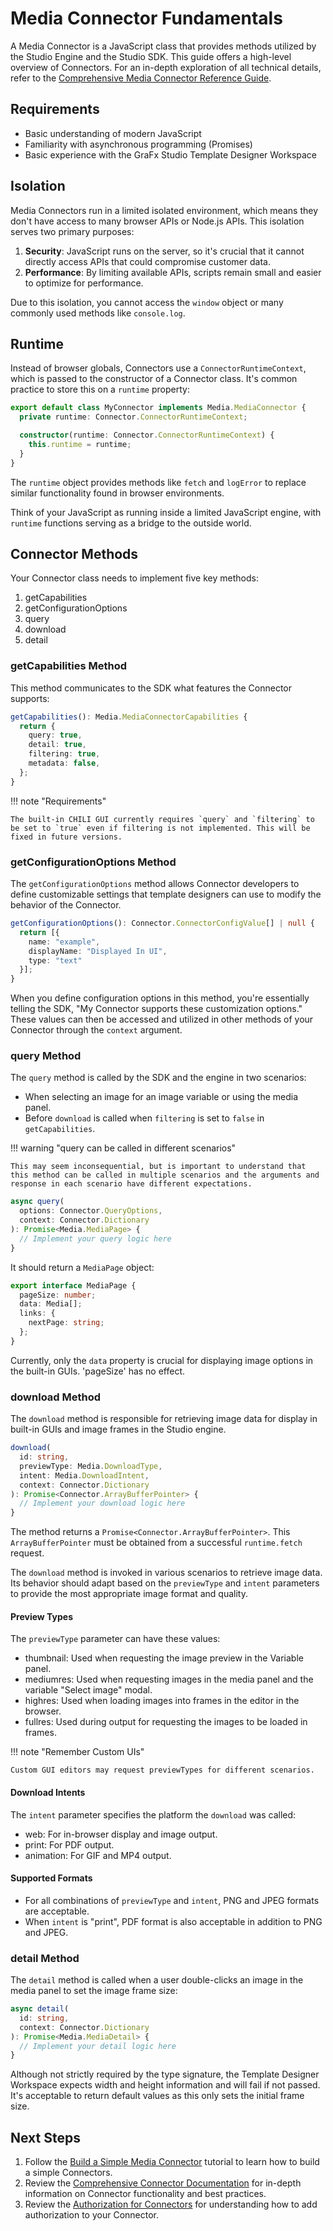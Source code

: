 # Media Connector Fundamentals

A Media Connector is a JavaScript class that provides methods utilized by the Studio Engine and the Studio SDK. This guide offers a high-level overview of Connectors. For an in-depth exploration of all technical details, refer to the [Comprehensive Media Connector Reference Guide]().

## Requirements

- Basic understanding of modern JavaScript
- Familiarity with asynchronous programming (Promises)
- Basic experience with the GraFx Studio Template Designer Workspace

## Isolation

Media Connectors run in a limited isolated environment, which means they don't have access to many browser APIs or Node.js APIs. This isolation serves two primary purposes:

1. **Security**: JavaScript runs on the server, so it's crucial that it cannot directly access APIs that could compromise customer data.
2. **Performance**: By limiting available APIs, scripts remain small and easier to optimize for performance.

Due to this isolation, you cannot access the `window` object or many commonly used methods like `console.log`.

## Runtime

Instead of browser globals, Connectors use a `ConnectorRuntimeContext`, which is passed to the constructor of a Connector class. It's common practice to store this on a `runtime` property:

```typescript
export default class MyConnector implements Media.MediaConnector {
  private runtime: Connector.ConnectorRuntimeContext;

  constructor(runtime: Connector.ConnectorRuntimeContext) {
    this.runtime = runtime;
  }
}
```

The `runtime` object provides methods like `fetch` and `logError` to replace similar functionality found in browser environments.

Think of your JavaScript as running inside a limited JavaScript engine, with `runtime` functions serving as a bridge to the outside world.

## Connector Methods

Your Connector class needs to implement five key methods:

1. getCapabilities
2. getConfigurationOptions
3. query
4. download
5. detail

### getCapabilities Method

This method communicates to the SDK what features the Connector supports:

```typescript
getCapabilities(): Media.MediaConnectorCapabilities {
  return {
    query: true,
    detail: true,
    filtering: true,
    metadata: false,
  };
}
```

!!! note "Requirements"

    The built-in CHILI GUI currently requires `query` and `filtering` to be set to `true` even if filtering is not implemented. This will be fixed in future versions.

### getConfigurationOptions Method

The `getConfigurationOptions`  method allows Connector developers to define customizable settings that template designers can use to modify the behavior of the Connector.

```typescript
getConfigurationOptions(): Connector.ConnectorConfigValue[] | null {
  return [{
    name: "example",
    displayName: "Displayed In UI",
    type: "text"
  }];
}
```

When you define configuration options in this method, you're essentially telling the SDK, "My Connector supports these customization options." These values can then be accessed and utilized in other methods of your Connector through the `context` argument.

### query Method

The `query` method is called by the SDK and the engine in two scenarios:

- When selecting an image for an image variable or using the media panel.
- Before `download` is called when `filtering` is set to `false` in `getCapabilities`.

!!! warning "query can be called in different scenarios"

    This may seem inconsequential, but is important to understand that this method can be called in multiple scenarios and the arguments and response in each scenario have different expectations.

```typescript
async query(
  options: Connector.QueryOptions,
  context: Connector.Dictionary
): Promise<Media.MediaPage> {
  // Implement your query logic here
}
```

It should return a `MediaPage` object:

```typescript
export interface MediaPage {
  pageSize: number;
  data: Media[];
  links: {
    nextPage: string;
  };
}
```

Currently, only the `data` property is crucial for displaying image options in the built-in GUIs. 'pageSize' has no effect.

### download Method

The `download` method is responsible for retrieving image data for display in built-in GUIs and image frames in the Studio engine.

```typescript
download(
  id: string,
  previewType: Media.DownloadType,
  intent: Media.DownloadIntent,
  context: Connector.Dictionary
): Promise<Connector.ArrayBufferPointer> {
  // Implement your download logic here
}
```

The method returns a `Promise<Connector.ArrayBufferPointer>`. This `ArrayBufferPointer` must be obtained from a successful `runtime.fetch` request.

The `download` method is invoked in various scenarios to retrieve image data. Its behavior should adapt based on the `previewType` and `intent` parameters to provide the most appropriate image format and quality.

#### Preview Types
The `previewType` parameter can have these values:

- thumbnail: Used when requesting the image preview in the Variable panel.
- mediumres: Used when requesting images in the media panel and the variable "Select image" modal.
- highres: Used when loading images into frames in the editor in the browser.
- fullres: Used during output for requesting the images to be loaded in frames.

!!! note "Remember Custom UIs"

    Custom GUI editors may request previewTypes for different scenarios.

#### Download Intents
The `intent` parameter specifies the platform the `download` was called:

- web: For in-browser display and image output.
- print: For PDF output.
- animation: For GIF and MP4 output.

#### Supported Formats

- For all combinations of `previewType` and `intent`, PNG and JPEG formats are acceptable.
- When `intent` is "print", PDF format is also acceptable in addition to PNG and JPEG.

### detail Method

The `detail` method is called when a user double-clicks an image in the media panel to set the image frame size:

```typescript
async detail(
  id: string,
  context: Connector.Dictionary
): Promise<Media.MediaDetail> {
  // Implement your detail logic here
}
```

Although not strictly required by the type signature, the Template Designer Workspace expects width and height information and will fail if not passed. It's acceptable to return default values as this only sets the initial frame size.

## Next Steps

1. Follow the [Build a Simple Media Connector](/GraFx-Developers/connectors/media-connector/build-a-simple-media-connector/) tutorial to learn how to build a simple Connectors.
2. Review the [Comprehensive Connector Documentation]() for in-depth information on Connector functionality and best practices.
3. Review the [Authorization for Connectors](/GraFx-Developers/connectors/authorization-for-connectors/) for understanding how to add authorization to your Connector. 
